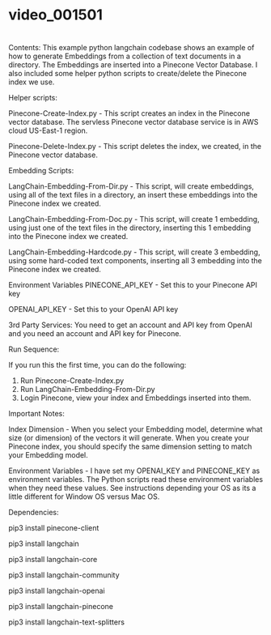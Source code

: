 # video_001501
# 
Contents:
This example python langchain codebase shows an example of how to generate Embeddings from a collection of text documents in a directory.  The Embeddings are inserted into a Pinecone Vector Database.  I also included some helper python scripts to create/delete the Pinecone index we use.

Helper scripts:

Pinecone-Create-Index.py - This script creates an index in the Pinecone vector database. The servless Pinecone vector database service is in AWS cloud US-East-1 region.


Pinecone-Delete-Index.py - This script deletes the index, we created, in the Pinecone vector database.

Embedding Scripts:

LangChain-Embedding-From-Dir.py - This script, will create embeddings, using all of the text files in a directory, an insert these embeddings into the Pinecone index we created.

LangChain-Embedding-From-Doc.py - This script, will create 1 embedding, using just one of the text files in the directory, inserting this 1 embedding into the Pinecone index we created.

LangChain-Embedding-Hardcode.py - This script, will create 3 embedding, using some hard-coded text components, inserting all 3 embedding into the Pinecone index we created.

Environment Variables
PINECONE_API_KEY - Set this to your Pinecone API key

OPENAI_API_KEY - Set this to your OpenAI API key

3rd Party Services:
You need to get an account and API key from OpenAI and you need an account and API key for Pinecone.

Run Sequence:

If you run this the first time, you can do the following:
1. Run Pinecone-Create-Index.py
2. Run LangChain-Embedding-From-Dir.py
3. Login Pinecone, view your index and Embeddings inserted into them.

Important Notes:

Index Dimension - When you select your Embedding model, determine what size (or dimension) of the vectors it will generate. When you create your Pinecone index, you should specify the same dimension setting to match your Embedding model.

Environment Variables - I have set my OPENAI_KEY and PINECONE_KEY as environment variables.  The Python scripts read these environment variables when they need these values.  See instructions depending your OS as its a little different for Window OS versus Mac OS.

Dependencies:

pip3 install pinecone-client

pip3 install langchain

pip3 install langchain-core

pip3 install langchain-community

pip3 install langchain-openai

pip3 install langchain-pinecone

pip3 install langchain-text-splitters
